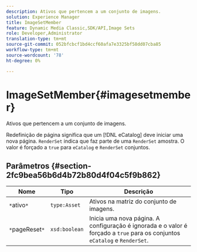 ```yaml
---
description: Ativos que pertencem a um conjunto de imagens.
solution: Experience Manager
title: ImageSetMember
feature: Dynamic Media Classic,SDK/API,Image Sets
role: Developer,Administrator
translation-type: tm+mt
source-git-commit: 052bfcbcf1bd4ccf60afa7e3325bf58dd07cba85
workflow-type: tm+mt
source-wordcount: '78'
ht-degree: 0%

---
```



# ImageSetMember{#imagesetmember}

Ativos que pertencem a um conjunto de imagens.

Redefinição de página significa que um [!DNL eCatalog] deve iniciar uma nova página. `RenderSet` indica que faz parte de uma  `RenderSet` amostra. O valor é forçado a `true` para `eCatalog` e `RenderSet` conjuntos.

## Parâmetros {#section-2fc9bea56b6d4b72b80d4f04c5f9b862}

| Nome | Tipo | Descrição |
|---|---|---|
| `*`ativo`*` | `type:Asset` | Ativos na matriz do conjunto de imagens. |
| `*`pageReset`*` | `xsd:boolean` | Inicia uma nova página. A configuração é ignorada e o valor é forçado a `true` para os conjuntos `eCatalog` e `RenderSet`. |

